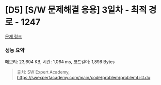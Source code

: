 # [D5] [S/W 문제해결 응용] 3일차 - 최적 경로 - 1247 

[문제 링크](https://swexpertacademy.com/main/code/problem/problemDetail.do?contestProbId=AV15OZ4qAPICFAYD) 

### 성능 요약

메모리: 23,604 KB, 시간: 1,064 ms, 코드길이: 1,898 Bytes



> 출처: SW Expert Academy, https://swexpertacademy.com/main/code/problem/problemList.do